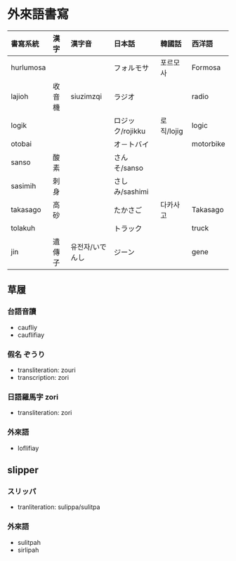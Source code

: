# 外來語書寫

| 書寫系統 | 漢字 | 漢字音 | 日本話 | 韓國話 | 西洋語 |
| :--- | :--- | :--- | :--- | :--- | :--- |
| hurlumosa ||| フォルモサ | 포르모사 | Formosa |
| lajioh | 收音機 | siuzimzqi | ラジオ | | radio |
| logik | | | ロジック/rojikku | 로직/lojig | logic |
| otobai | | | オ－トバイ | | motorbike |
| sanso | 酸素 | | さんそ/sanso | | |
| sasimih | 刺身 | | さしみ/sashimi | | |
| takasago | 高砂 || たかさご | 다카사고 | Takasago |
| tolakuh | | | トラック | | truck |
| jin | 遺傳子 | 유전자/いでんし | ジーン | | gene |

## 草履

### 台語音讀

* caufliy
* cauflifiay

### 假名 ぞうり

* transliteration: zouri
* transcription: zori

### 日語羅馬字 zori

* transliteration: zori

### 外來語

* loflifiay

## slipper

### スリッパ

* tranliteration: sulippa/sulitpa

### 外來語

* sulitpah
* sirlipah
